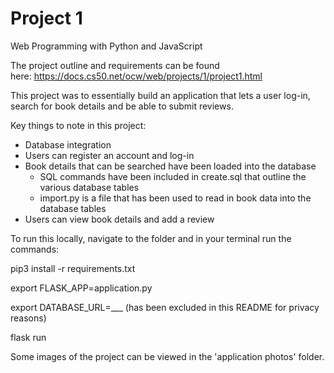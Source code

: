 # Project 1

Web Programming with Python and JavaScript

The project outline and requirements can be found here: https://docs.cs50.net/ocw/web/projects/1/project1.html

This project was to essentially build an application that lets a user log-in, search for book details and be able to submit reviews. 

Key things to note in this project: 
- Database integration
- Users can register an account and log-in
- Book details that can be searched have been loaded into the database
    - SQL commands have been included in create.sql that outline the various database tables
    - import.py is a file that has been used to read in book data into the database tables
- Users can view book details and add a review

To run this locally, navigate to the folder and in your terminal run the commands: 

pip3 install -r requirements.txt

export FLASK_APP=application.py

export DATABASE_URL=___ (has been excluded in this README for privacy reasons)

flask run


Some images of the project can be viewed in the 'application photos' folder.
